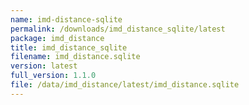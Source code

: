 ```yaml
---
name: imd-distance-sqlite
permalink: /downloads/imd_distance_sqlite/latest
package: imd_distance
title: imd_distance_sqlite
filename: imd_distance.sqlite
version: latest
full_version: 1.1.0
file: /data/imd_distance/latest/imd_distance.sqlite
---
```

